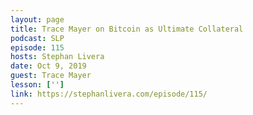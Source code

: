 ```yaml
---
layout: page
title: Trace Mayer on Bitcoin as Ultimate Collateral
podcast: SLP
episode: 115
hosts: Stephan Livera
date: Oct 9, 2019
guest: Trace Mayer
lesson: ['']
link: https://stephanlivera.com/episode/115/
---
```

